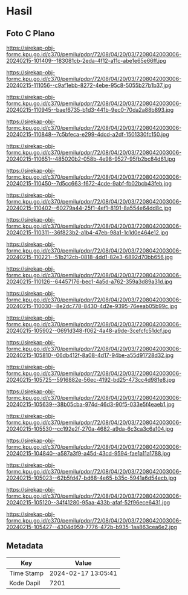 # Hasil

## Foto C Plano

https://sirekap-obj-formc.kpu.go.id/c370/pemilu/pdpr/72/08/04/20/03/7208042003006-20240215-101409--183081cb-2eda-4f12-a11c-abe1e65e66ff.jpg

https://sirekap-obj-formc.kpu.go.id/c370/pemilu/pdpr/72/08/04/20/03/7208042003006-20240215-111056--c9af1ebb-8272-4ebe-95c8-5055b27b1b37.jpg

https://sirekap-obj-formc.kpu.go.id/c370/pemilu/pdpr/72/08/04/20/03/7208042003006-20240215-110945--baef6735-b1d3-441b-9ec0-70da2a88b893.jpg

https://sirekap-obj-formc.kpu.go.id/c370/pemilu/pdpr/72/08/04/20/03/7208042003006-20240215-110848--7c5bfeca-e299-4dcd-a2df-1501330fc150.jpg

https://sirekap-obj-formc.kpu.go.id/c370/pemilu/pdpr/72/08/04/20/03/7208042003006-20240215-110651--485020b2-058b-4e98-9527-95fb2bc84d61.jpg

https://sirekap-obj-formc.kpu.go.id/c370/pemilu/pdpr/72/08/04/20/03/7208042003006-20240215-110450--7d5cc663-f672-4cde-9abf-fb02bcb43feb.jpg

https://sirekap-obj-formc.kpu.go.id/c370/pemilu/pdpr/72/08/04/20/03/7208042003006-20240215-110402--60279a44-25f1-4ef1-8191-8a554e64dd8c.jpg

https://sirekap-obj-formc.kpu.go.id/c370/pemilu/pdpr/72/08/04/20/03/7208042003006-20240215-110311--36f823b2-a1b4-47eb-98a1-1c1d0e464e12.jpg

https://sirekap-obj-formc.kpu.go.id/c370/pemilu/pdpr/72/08/04/20/03/7208042003006-20240215-110221--51b212cb-0818-4dd1-82e3-6892d70bb656.jpg

https://sirekap-obj-formc.kpu.go.id/c370/pemilu/pdpr/72/08/04/20/03/7208042003006-20240215-110126--64457176-bec1-4a5d-a762-359a3d89a31d.jpg

https://sirekap-obj-formc.kpu.go.id/c370/pemilu/pdpr/72/08/04/20/03/7208042003006-20240215-110030--8e2dc778-8430-4d2e-9395-76eeab05b99c.jpg

https://sirekap-obj-formc.kpu.go.id/c370/pemilu/pdpr/72/08/04/20/03/7208042003006-20240215-105902--0691d348-f062-4a48-a9de-3cefcfc51dcf.jpg

https://sirekap-obj-formc.kpu.go.id/c370/pemilu/pdpr/72/08/04/20/03/7208042003006-20240215-105810--06db412f-8a08-4d17-94be-a55d91728d32.jpg

https://sirekap-obj-formc.kpu.go.id/c370/pemilu/pdpr/72/08/04/20/03/7208042003006-20240215-105725--5916882e-56ec-4192-bd25-473cc4d981e8.jpg

https://sirekap-obj-formc.kpu.go.id/c370/pemilu/pdpr/72/08/04/20/03/7208042003006-20240215-105639--38b05cba-974d-46d3-90f5-033e5f4eaeb1.jpg

https://sirekap-obj-formc.kpu.go.id/c370/pemilu/pdpr/72/08/04/20/03/7208042003006-20240215-105530--cc192e2f-270a-4682-a9da-6c3ca3c6a104.jpg

https://sirekap-obj-formc.kpu.go.id/c370/pemilu/pdpr/72/08/04/20/03/7208042003006-20240215-104840--a587a3f9-a45d-43cd-9594-fae1a11a1788.jpg

https://sirekap-obj-formc.kpu.go.id/c370/pemilu/pdpr/72/08/04/20/03/7208042003006-20240215-105023--62b5fd47-bd68-4e65-b35c-5941a6d54ecb.jpg

https://sirekap-obj-formc.kpu.go.id/c370/pemilu/pdpr/72/08/04/20/03/7208042003006-20240215-105120--34f41280-95aa-433b-afaf-52f96ece6431.jpg

https://sirekap-obj-formc.kpu.go.id/c370/pemilu/pdpr/72/08/04/20/03/7208042003006-20240215-105427--4304d959-7776-472b-b935-1aa863cea6e2.jpg


## Metadata

| Key        | Value               |
| ---------- | ------------------- |
| Time Stamp | 2024-02-17 13:05:41 |
| Kode Dapil | 7201                |



